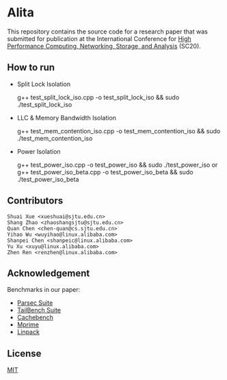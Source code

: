 # Alita
This repository contains the source code for a research paper that was submitted for publication at the International Conference for [High Performance Computing, Networking, Storage, and Analysis](https://sc20.supercomputing.org/) (SC20). 

## How to run

- Split Lock Isolation

    g++ test_split_lock_iso.cpp  -o test_split_lock_iso && sudo ./test_split_lock_iso

- LLC & Memory Bandwidth Isolation

    g++ test_mem_contention_iso.cpp -o test_mem_contention_iso && sudo ./test_mem_contention_iso

- Power Isolation

    g++ test_power_iso.cpp -o test_power_iso && sudo ./test_power_iso
	or
	g++ test_power_iso_beta.cpp -o test_power_iso_beta && sudo ./test_power_iso_beta
	
## Contributors

	Shuai Xue <xueshuai@sjtu.edu.cn>
	Shang Zhao <zhaoshangsjtu@sjtu.edu.cn>
	Quan Chen <chen-quan@cs.sjtu.edu.cn>
	Yihao Wu <wuyihao@linux.alibaba.com>
	Shanpei Chen <shanpeic@linux.alibaba.com>
	Yu Xu <xuyu@linux.alibaba.com>
	Zhen Ren <renzhen@linux.alibaba.com>

## Acknowledgement 
Benchmarks in our paper:
- [Parsec Suite](https://parsec.cs.princeton.edu/)
- [TailBench Suite](http://tailbench.csail.mit.edu/)
- [Cachebench](http://icl.cs.utk.edu/llcbench/cachebench.html)
- [Mprime](https://www.mersenne.org/download/)
- [Linpack](https://www.top500.org/project/linpack/)


## License

[MIT](/LICENCE)


